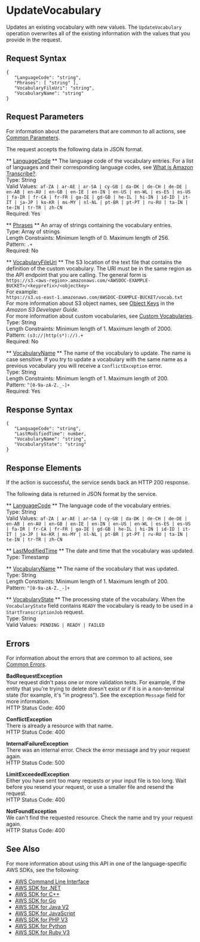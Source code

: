 # UpdateVocabulary<a name="API_UpdateVocabulary"></a>

Updates an existing vocabulary with new values\. The `UpdateVocabulary` operation overwrites all of the existing information with the values that you provide in the request\. 

## Request Syntax<a name="API_UpdateVocabulary_RequestSyntax"></a>

```
{
   "LanguageCode": "string",
   "Phrases": [ "string" ],
   "VocabularyFileUri": "string",
   "VocabularyName": "string"
}
```

## Request Parameters<a name="API_UpdateVocabulary_RequestParameters"></a>

For information about the parameters that are common to all actions, see [Common Parameters](CommonParameters.md)\.

The request accepts the following data in JSON format\.

 ** [LanguageCode](#API_UpdateVocabulary_RequestSyntax) **   <a name="transcribe-UpdateVocabulary-request-LanguageCode"></a>
The language code of the vocabulary entries\. For a list of languages and their corresponding language codes, see [What is Amazon Transcribe?](what-is-transcribe.md)\.  
Type: String  
Valid Values:` af-ZA | ar-AE | ar-SA | cy-GB | da-DK | de-CH | de-DE | en-AB | en-AU | en-GB | en-IE | en-IN | en-US | en-WL | es-ES | es-US | fa-IR | fr-CA | fr-FR | ga-IE | gd-GB | he-IL | hi-IN | id-ID | it-IT | ja-JP | ko-KR | ms-MY | nl-NL | pt-BR | pt-PT | ru-RU | ta-IN | te-IN | tr-TR | zh-CN`   
Required: Yes

 ** [Phrases](#API_UpdateVocabulary_RequestSyntax) **   <a name="transcribe-UpdateVocabulary-request-Phrases"></a>
An array of strings containing the vocabulary entries\.  
Type: Array of strings  
Length Constraints: Minimum length of 0\. Maximum length of 256\.  
Pattern: `.+`   
Required: No

 ** [VocabularyFileUri](#API_UpdateVocabulary_RequestSyntax) **   <a name="transcribe-UpdateVocabulary-request-VocabularyFileUri"></a>
The S3 location of the text file that contains the definition of the custom vocabulary\. The URI must be in the same region as the API endpoint that you are calling\. The general form is   
 ` https://s3.<aws-region>.amazonaws.com/<AWSDOC-EXAMPLE-BUCKET>/<keyprefix>/<objectkey> `   
For example:  
 `https://s3.us-east-1.amazonaws.com/AWSDOC-EXAMPLE-BUCKET/vocab.txt`   
For more information about S3 object names, see [Object Keys](http://docs.aws.amazon.com/AmazonS3/latest/dev/UsingMetadata.html#object-keys) in the *Amazon S3 Developer Guide*\.  
For more information about custom vocabularies, see [Custom Vocabularies](http://docs.aws.amazon.com/transcribe/latest/dg/how-it-works.html#how-vocabulary)\.  
Type: String  
Length Constraints: Minimum length of 1\. Maximum length of 2000\.  
Pattern: `(s3://|http(s*)://).+`   
Required: No

 ** [VocabularyName](#API_UpdateVocabulary_RequestSyntax) **   <a name="transcribe-UpdateVocabulary-request-VocabularyName"></a>
The name of the vocabulary to update\. The name is case sensitive\. If you try to update a vocabulary with the same name as a previous vocabulary you will receive a `ConflictException` error\.  
Type: String  
Length Constraints: Minimum length of 1\. Maximum length of 200\.  
Pattern: `^[0-9a-zA-Z._-]+`   
Required: Yes

## Response Syntax<a name="API_UpdateVocabulary_ResponseSyntax"></a>

```
{
   "LanguageCode": "string",
   "LastModifiedTime": number,
   "VocabularyName": "string",
   "VocabularyState": "string"
}
```

## Response Elements<a name="API_UpdateVocabulary_ResponseElements"></a>

If the action is successful, the service sends back an HTTP 200 response\.

The following data is returned in JSON format by the service\.

 ** [LanguageCode](#API_UpdateVocabulary_ResponseSyntax) **   <a name="transcribe-UpdateVocabulary-response-LanguageCode"></a>
The language code of the vocabulary entries\.  
Type: String  
Valid Values:` af-ZA | ar-AE | ar-SA | cy-GB | da-DK | de-CH | de-DE | en-AB | en-AU | en-GB | en-IE | en-IN | en-US | en-WL | es-ES | es-US | fa-IR | fr-CA | fr-FR | ga-IE | gd-GB | he-IL | hi-IN | id-ID | it-IT | ja-JP | ko-KR | ms-MY | nl-NL | pt-BR | pt-PT | ru-RU | ta-IN | te-IN | tr-TR | zh-CN` 

 ** [LastModifiedTime](#API_UpdateVocabulary_ResponseSyntax) **   <a name="transcribe-UpdateVocabulary-response-LastModifiedTime"></a>
The date and time that the vocabulary was updated\.  
Type: Timestamp

 ** [VocabularyName](#API_UpdateVocabulary_ResponseSyntax) **   <a name="transcribe-UpdateVocabulary-response-VocabularyName"></a>
The name of the vocabulary that was updated\.  
Type: String  
Length Constraints: Minimum length of 1\. Maximum length of 200\.  
Pattern: `^[0-9a-zA-Z._-]+` 

 ** [VocabularyState](#API_UpdateVocabulary_ResponseSyntax) **   <a name="transcribe-UpdateVocabulary-response-VocabularyState"></a>
The processing state of the vocabulary\. When the `VocabularyState` field contains `READY` the vocabulary is ready to be used in a `StartTranscriptionJob` request\.  
Type: String  
Valid Values:` PENDING | READY | FAILED` 

## Errors<a name="API_UpdateVocabulary_Errors"></a>

For information about the errors that are common to all actions, see [Common Errors](CommonErrors.md)\.

 **BadRequestException**   
Your request didn't pass one or more validation tests\. For example, if the entity that you're trying to delete doesn't exist or if it is in a non\-terminal state \(for example, it's "in progress"\)\. See the exception `Message` field for more information\.  
HTTP Status Code: 400

 **ConflictException**   
There is already a resource with that name\.  
HTTP Status Code: 400

 **InternalFailureException**   
There was an internal error\. Check the error message and try your request again\.  
HTTP Status Code: 500

 **LimitExceededException**   
Either you have sent too many requests or your input file is too long\. Wait before you resend your request, or use a smaller file and resend the request\.  
HTTP Status Code: 400

 **NotFoundException**   
We can't find the requested resource\. Check the name and try your request again\.  
HTTP Status Code: 400

## See Also<a name="API_UpdateVocabulary_SeeAlso"></a>

For more information about using this API in one of the language\-specific AWS SDKs, see the following:
+  [AWS Command Line Interface](https://docs.aws.amazon.com/goto/aws-cli/transcribe-2017-10-26/UpdateVocabulary) 
+  [AWS SDK for \.NET](https://docs.aws.amazon.com/goto/DotNetSDKV3/transcribe-2017-10-26/UpdateVocabulary) 
+  [AWS SDK for C\+\+](https://docs.aws.amazon.com/goto/SdkForCpp/transcribe-2017-10-26/UpdateVocabulary) 
+  [AWS SDK for Go](https://docs.aws.amazon.com/goto/SdkForGoV1/transcribe-2017-10-26/UpdateVocabulary) 
+  [AWS SDK for Java V2](https://docs.aws.amazon.com/goto/SdkForJavaV2/transcribe-2017-10-26/UpdateVocabulary) 
+  [AWS SDK for JavaScript](https://docs.aws.amazon.com/goto/AWSJavaScriptSDK/transcribe-2017-10-26/UpdateVocabulary) 
+  [AWS SDK for PHP V3](https://docs.aws.amazon.com/goto/SdkForPHPV3/transcribe-2017-10-26/UpdateVocabulary) 
+  [AWS SDK for Python](https://docs.aws.amazon.com/goto/boto3/transcribe-2017-10-26/UpdateVocabulary) 
+  [AWS SDK for Ruby V3](https://docs.aws.amazon.com/goto/SdkForRubyV3/transcribe-2017-10-26/UpdateVocabulary) 